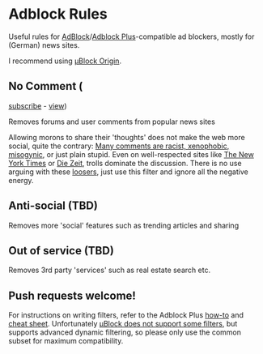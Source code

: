 # Adblock Rules

Useful rules for
[AdBlock](https://getadblock.com)/[Adblock Plus](https://adblockplus.org/)-compatible
ad blockers, mostly for (German) news sites.

I recommend using [µBlock Origin](https://github.com/gorhill/uBlock).

## No Comment (
[subscribe](abp:subscribe?location=https://raw.githubusercontent.com/cwickert/adblock-rules/master/no-comment.txt&title=No%20Comment) -
[view](https://github.com/cwickert/adblock-rules/blob/master/no-comment.txt))

Removes forums and user comments from popular news sites

Allowing morons to share their 'thoughts' does not make the web more social,
quite the contrary: [Many comments are racist, xenophobic, misogynic](https://www.theguardian.com/technology/2016/apr/12/the-dark-side-of-guardian-comments),
or just plain stupid. Even on	well-respected sites like [The New York Times](http://www.nytimes.com)
or [Die Zeit](http://www.zeit.de), trolls dominate the discussion. There is no
use arguing with these [loosers](https://www.washingtonpost.com/news/the-intersect/wp/2015/07/20/men-who-harass-women-online-are-quite-literally-losers-new-study-finds),
just use this filter and ignore all the negative energy.


## Anti-social (TBD)

Removes more 'social' features such as trending articles and sharing


## Out of service (TBD)

Removes 3rd party 'services' such as real estate search etc.


## Push requests welcome!
For instructions on writing filters, refer to the Adblock Plus
[how-to](https://adblockplus.org/en/filters) and
[cheat sheet](https://adblockplus.org/en/filter-cheatsheet). Unfortunately
[µBlock does not support some filters](https://github.com/gorhill/uBlock/wiki/Static-filter-syntax),
but supports advanced dynamic filtering, so please only use the common subset
for maximum compatibility.
